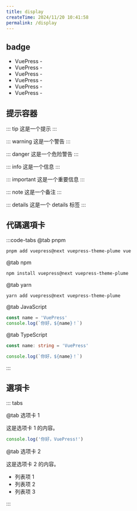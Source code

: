 ```yaml
---
title: display
createTime: 2024/11/20 10:41:58
permalink: /display
---
```


## badge

- VuePress - <Badge type="tip" text="v2" vertical="top" />
- VuePress - <Badge type="warning" text="v2" vertical="middle" />
- VuePress - <Badge type="danger" text="v2" vertical="bottom" />
- VuePress - <Badge type="important" text="v2" vertical="middle" />
- VuePress - <Badge type="info" text="v2" vertical="middle" />
- VuePress - <Badge type="note" text="v2" vertical="middle" />

## 提示容器

::: tip
这是一个提示
:::

::: warning
这是一个警告
:::

::: danger
这是一个危险警告
:::

::: info
这是一个信息
:::

::: important
这是一个重要信息
:::

::: note
这是一个备注
:::

::: details
这是一个 details 标签
:::

## 代碼選項卡

:::code-tabs
@tab pnpm
```sh
pnpm add vuepress@next vuepress-theme-plume vue
```
@tab npm
```sh
npm install vuepress@next vuepress-theme-plume
```
@tab yarn
```sh
yarn add vuepress@next vuepress-theme-plume
```
@tab JavaScript

```js
const name = 'VuePress'
console.log(`你好，${name}！`)
```

@tab TypeScript

```ts
const name: string = 'VuePress'

console.log(`你好，${name}！`)
```
:::

## 選項卡
::: tabs

@tab 选项卡 1

这是选项卡 1 的内容。

```js
console.log('你好，VuePress!')
```

@tab 选项卡 2

这是选项卡 2 的内容。

- 列表项 1
- 列表项 2
- 列表项 3

:::